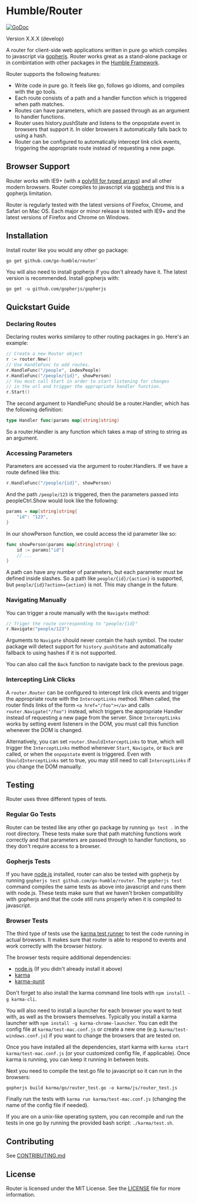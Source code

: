 Humble/Router
=============

[![GoDoc](https://godoc.org/github.com/go-humble/router?status.svg)](https://godoc.org/github.com/go-humble/router)

Version X.X.X (develop)

A router for client-side web applications written in pure go which compiles to
javascript via [gopherjs](https://github.com/gopherjs/gopherjs). Router works great as a
stand-alone package or in combintation with other packages in the
[Humble Framework](https://github.com/go-humble/humble).

Router supports the following features:

- Write code in pure go. It feels like go, follows go idioms, and compiles with the go tools.
- Each route consists of a path and a handler function which is triggered when path matches.
- Routes can have parameters, which are passed through as an argument to handler functions.
- Router uses history.pushState and listens to the onpopstate event in browsers that support
  it. In older browsers it automatically falls back to using a hash.
- Router can be configured to automatically intercept link click events, triggering the appropriate
  route instead of requesting a new page.


Browser Support
---------------

Router works with IE9+ (with a
[polyfill for typed arrays](https://github.com/inexorabletash/polyfill/blob/master/typedarray.js))
and all other modern browsers. Router compiles to javascript via [gopherjs](https://github.com/gopherjs/gopherjs)
and this is a gopherjs limitation.

Router is regularly tested with the latest versions of Firefox, Chrome, and Safari on Mac OS.
Each major or minor release is tested with IE9+ and the latest versions of Firefox and Chrome
on Windows.


Installation
------------

Install router like you would any other go package:

```bash
go get github.com/go-humble/router`
```

You will also need to install gopherjs if you don't already have it. The latest version is
recommended. Install gopherjs with:

```
go get -u github.com/gopherjs/gopherjs
```


Quickstart Guide
----------------

### Declaring Routes

Declaring routes works similaroy to other routing packages in go. Here's an example:

```go
// Create a new Router object
r := router.New()
// Use HandleFunc to add routes.
r.HandleFunc("/people", indexPeople)
r.HandleFunc("/people/{id}", showPerson)
// You must call Start in order to start listening for changes
// in the url and trigger the appropriate handler function.
r.Start()
```

The second argument to HandleFunc should be a router.Handler, which has the following
definition:

```go
type Handler func(params map[string]string)
```

So a router.Handler is any function which takes a map of string to string as an argument.

### Accessing Parameters

Parameters are accessed via the argument to router.Handlers. If we have a route defined
like this:

```go
r.HandleFunc("/people/{id}", showPerson)
```

And the path `/people/123` is triggered, then the parameters passed into peopleCtrl.Show
would look like the following:

```go
params = map[string]string{
	"id": "123",
}
```

In our showPerson function, we could access the id parameter like so:

```go
func showPerson(params map[string]string) {
	id := params["id"]
	// ...
}
```

A path can have any number of parameters, but each parameter must be defined inside slashes.
So a path like `people/{id}/{action}` is supported, but `people/{id}?action={action}` is not.
This may change in the future.

### Navigating Manually

You can trigger a route manually with the `Navigate` method:

```go
// Triger the route corresponding to "people/{id}"
r.Navigate("people/123")
```

Arguments to `Navigate` should never contain the hash symbol. The router package will detect
support for `history.pushState` and automatically fallback to using hashes if it is not supported.

You can also call the `Back` function to navigate back to the previous page.

### Intercepting Link Clicks

A `router.Router` can be configured to intercept link click events and trigger the appropriate route
with the `InterceptLinks` method. When called, the router finds links of the form `<a href="/foo"></a>`
and calls `router.Navigate("/foo")` instead, which triggers the appropriate Handler instead of requesting
a new page from the server. Since `InterceptLinks` works by setting event listeners in the DOM, you must
call this function whenever the DOM is changed.

Alternatively, you can set `router.ShouldInterceptLinks` to true, which will trigger the `InterceptLinks`
method whenever `Start`, `Navigate`, or `Back` are called, or when the `onpopstate` event is triggered.
Even with `ShouldInterceptLinks` set to true, you may still need to call `InterceptLinks` if you change
the DOM manually.


Testing
-------

Router uses three different types of tests.

### Regular Go Tests

Router can be tested like any other go package by running `go test .` in the root directory.
These tests make sure that path matching functions work correctly and that parameters are passed
through to handler functions, so they don't require access to a browser.

### Gopherjs Tests

If you have [node.js](https://nodejs.org/) installed, router can also be tested with gopherjs by
running `gopherjs test github.com/go-humble/router`. The `gopherjs test` command compiles the same
tests as above into javascript and runs them with node.js. These tests make sure that we haven't
broken compatibility with gopherjs and that the code still runs properly when it is compiled to
javascript.

### Browser Tests

The third type of tests use the [karma test runner](http://karma-runner.github.io/0.12/index.html)
to test the code running in actual browsers. It makes sure that router is able to respond to events
and work correctly with the browser history.

The browser tests require additional dependencies:

- [node.js](http://nodejs.org/) (If you didn't already install it above)
- [karma](http://karma-runner.github.io/0.12/index.html)
- [karma-qunit](https://github.com/karma-runner/karma-qunit)

Don't forget to also install the karma command line tools with `npm install -g karma-cli`.

You will also need to install a launcher for each browser you want to test with, as well as the
browsers themselves. Typically you install a karma launcher with `npm install -g karma-chrome-launcher`.
You can edit the config file at `karma/test-mac.conf.js` or create a new one (e.g. `karma/test-windows.conf.js`)
if you want to change the browsers that are tested on.

Once you have installed all the dependencies, start karma with `karma start karma/test-mac.conf.js` (or 
your customized config file, if applicable). Once karma is running, you can keep it running in between tests.

Next you need to compile the test.go file to javascript so it can run in the browsers:

```
gopherjs build karma/go/router_test.go -o karma/js/router_test.js
```

Finally run the tests with `karma run karma/test-mac.conf.js` (changing the name of the config file if needed).

If you are on a unix-like operating system, you can recompile and run the tests in one go by running
the provided bash script: `./karma/test.sh`.


Contributing
------------

See [CONTRIBUTING.md](https://github.com/go-humble/router/blob/master/CONTRIBUTING.md)


License
-------

Router is licensed under the MIT License. See the [LICENSE](https://github.com/go-humble/router/blob/master/LICENSE)
file for more information.